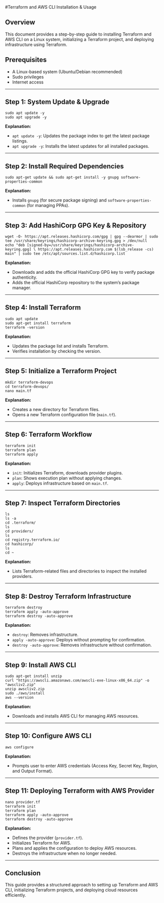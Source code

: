 #Terraform and AWS CLI Installation & Usage

## Overview
This document provides a step-by-step guide to installing Terraform and AWS CLI on a Linux system, initializing a Terraform project, and deploying infrastructure using Terraform.

## Prerequisites
- A Linux-based system (Ubuntu/Debian recommended)
- Sudo privileges
- Internet access

---
## Step 1: System Update & Upgrade
```
sudo apt update -y
sudo apt upgrade -y
```
**Explanation:**
- `apt update -y`: Updates the package index to get the latest package listings.
- `apt upgrade -y`: Installs the latest updates for all installed packages.

---
## Step 2: Install Required Dependencies
```
sudo apt-get update && sudo apt-get install -y gnupg software-properties-common
```
**Explanation:**
- Installs `gnupg` (for secure package signing) and `software-properties-common` (for managing PPAs).

---
## Step 3: Add HashiCorp GPG Key & Repository
```
wget -O- https://apt.releases.hashicorp.com/gpg | gpg --dearmor | sudo tee /usr/share/keyrings/hashicorp-archive-keyring.gpg > /dev/null
echo "deb [signed-by=/usr/share/keyrings/hashicorp-archive-keyring.gpg] \ https://apt.releases.hashicorp.com $(lsb_release -cs) main" | sudo tee /etc/apt/sources.list.d/hashicorp.list
```
**Explanation:**
- Downloads and adds the official HashiCorp GPG key to verify package authenticity.
- Adds the official HashiCorp repository to the system’s package manager.

---
## Step 4: Install Terraform
```
sudo apt update
sudo apt-get install terraform
terraform -version
```
**Explanation:**
- Updates the package list and installs Terraform.
- Verifies installation by checking the version.

---
## Step 5: Initialize a Terraform Project
```
mkdir terraform-devops
cd terraform-devops/
nano main.tf
```
**Explanation:**
- Creates a new directory for Terraform files.
- Opens a new Terraform configuration file (`main.tf`).

---
## Step 6: Terraform Workflow
```
terraform init
terraform plan
terraform apply
```
**Explanation:**
- `init`: Initializes Terraform, downloads provider plugins.
- `plan`: Shows execution plan without applying changes.
- `apply`: Deploys infrastructure based on `main.tf`.

---
## Step 7: Inspect Terraform Directories
```
ls
ls -a
cd .terraform/
ls
cd providers/
ls
cd registry.terraform.io/
cd hashicorp/
ls
cd ~
```
**Explanation:**
- Lists Terraform-related files and directories to inspect the installed providers.

---
## Step 8: Destroy Terraform Infrastructure
```
terraform destroy
terraform apply -auto-approve
terraform destroy -auto-approve
```
**Explanation:**
- `destroy`: Removes infrastructure.
- `apply -auto-approve`: Deploys without prompting for confirmation.
- `destroy -auto-approve`: Removes infrastructure without confirmation.

---
## Step 9: Install AWS CLI
```
sudo apt-get install unzip
curl "https://awscli.amazonaws.com/awscli-exe-linux-x86_64.zip" -o "awscliv2.zip"
unzip awscliv2.zip
sudo ./aws/install
aws --version
```
**Explanation:**
- Downloads and installs AWS CLI for managing AWS resources.

---
## Step 10: Configure AWS CLI
```
aws configure
```
**Explanation:**
- Prompts user to enter AWS credentials (Access Key, Secret Key, Region, and Output Format).

---
## Step 11: Deploying Terraform with AWS Provider
```
nano provider.tf
terraform init
terraform plan
terraform apply -auto-approve
terraform destroy -auto-approve
```
**Explanation:**
- Defines the provider (`provider.tf`).
- Initializes Terraform for AWS.
- Plans and applies the configuration to deploy AWS resources.
- Destroys the infrastructure when no longer needed.

---
## Conclusion
This guide provides a structured approach to setting up Terraform and AWS CLI, initializing Terraform projects, and deploying cloud resources efficiently.

